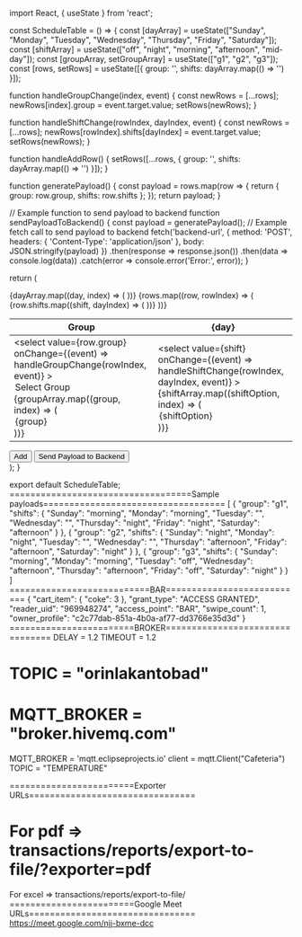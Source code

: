 import React, { useState } from 'react';

const ScheduleTable = () => {
  const [dayArray] = useState(["Sunday", "Monday", "Tuesday", "Wednesday", "Thursday", "Friday", "Saturday"]);
  const [shiftArray] = useState(["off", "night", "morning", "afternoon", "mid-day"]);
  const [groupArray, setGroupArray] = useState(["g1", "g2", "g3"]);
  const [rows, setRows] = useState([{ group: '', shifts: dayArray.map(() => '') }]);

  function handleGroupChange(index, event) {
    const newRows = [...rows];
    newRows[index].group = event.target.value;
    setRows(newRows);
  }

  function handleShiftChange(rowIndex, dayIndex, event) {
    const newRows = [...rows];
    newRows[rowIndex].shifts[dayIndex] = event.target.value;
    setRows(newRows);
  }

  function handleAddRow() {
    setRows([...rows, { group: '', shifts: dayArray.map(() => '') }]);
  }

  function generatePayload() {
    const payload = rows.map(row => {
      return {
        group: row.group,
        shifts: row.shifts
      };
    });
    return payload;
  }

  // Example function to send payload to backend
  function sendPayloadToBackend() {
    const payload = generatePayload();
    // Example fetch call to send payload to backend
    fetch('backend-url', {
      method: 'POST',
      headers: {
        'Content-Type': 'application/json'
      },
      body: JSON.stringify(payload)
    })
    .then(response => response.json())
    .then(data => console.log(data))
    .catch(error => console.error('Error:', error));
  }

  return (
    <div>
      <table>
        <thead>
          <tr>
            <th>Group</th>
            {dayArray.map((day, index) => (
              <th key={index}>{day}</th>
            ))}
          </tr>
        </thead>
        <tbody>
          {rows.map((row, rowIndex) => (
            <tr key={rowIndex}>
              <td>
                <select
                  value={row.group}
                  onChange={(event) => handleGroupChange(rowIndex, event)}
                >
                  <option value="">Select Group</option>
                  {groupArray.map((group, index) => (
                    <option key={index} value={group}>{group}</option>
                  ))}
                </select>
              </td>
              {row.shifts.map((shift, dayIndex) => (
                <td key={dayIndex}>
                  <select
                    value={shift}
                    onChange={(event) => handleShiftChange(rowIndex, dayIndex, event)}
                  >
                    {shiftArray.map((shiftOption, index) => (
                      <option key={index} value={shiftOption}>{shiftOption}</option>
                    ))}
                  </select>
                </td>
              ))}
            </tr>
          ))}
        </tbody>
      </table>
      <button onClick={handleAddRow}>Add</button>
      <button onClick={sendPayloadToBackend}>Send Payload to Backend</button>
    </div>
  );
}

export default ScheduleTable;
===================================Sample payloads===================================
[
    {
        "group": "g1",
        "shifts": {
            "Sunday": "morning",
            "Monday": "morning",
            "Tuesday": "",
            "Wednesday": "",
            "Thursday": "night",
            "Friday": "night",
            "Saturday": "afternoon"
        }
    },
    {
        "group": "g2",
        "shifts": {
            "Sunday": "night",
            "Monday": "night",
            "Tuesday": "",
            "Wednesday": "",
            "Thursday": "afternoon",
            "Friday": "afternoon",
            "Saturday": "night"
        }
    },
    {
        "group": "g3",
        "shifts": {
            "Sunday": "morning",
            "Monday": "morning",
            "Tuesday": "off",
            "Wednesday": "afternoon",
            "Thursday": "afternoon",
            "Friday": "off",
            "Saturday": "night"
        }
    }
]
===========================BAR===========================
{
  "cart_item": {
    "coke": 3
  },
  "grant_type": "ACCESS GRANTED",
  "reader_uid": "969948274",
  "access_point": "BAR",
  "swipe_count": 1,
  "owner_profile": "c2c77dab-851a-4b0a-af77-dd3766e35d3d"
}
========================BROKER================================
DELAY = 1.2
TIMEOUT = 1.2
# TOPIC = "orinlakantobad"
# MQTT_BROKER = "broker.hivemq.com"
MQTT_BROKER = 'mqtt.eclipseprojects.io'
client = mqtt.Client("Cafeteria")
TOPIC = "TEMPERATURE"

========================Exporter URLs================================

For pdf => transactions/reports/export-to-file/?exporter=pdf
=======

For excel => transactions/reports/export-to-file/
========================Google Meet URLs================================
https://meet.google.com/njj-bxme-dcc
